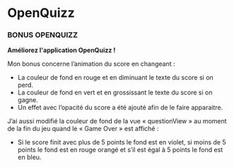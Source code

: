 # OpenQuizz

### BONUS OPENQUIZZ

**Améliorez l'application OpenQuizz !**

Mon bonus concerne l’animation du score en changeant :

-	La couleur de fond en rouge et en diminuant le texte du score si on perd. 
-	La couleur de fond en vert et en grossissant le texte du score si on gagne.
-	Un effet avec l’opacité du score a été ajouté afin de le faire apparaitre.


J’ai aussi modifié la couleur de fond de la vue « questionView » au moment de la fin du jeu quand le « Game Over » est affiché :

-	Si le score finit avec plus de 5 points le fond est en violet, si moins de 5 points le fond est en rouge orangé et s’il est égal à 5 points le fond est en bleu.


